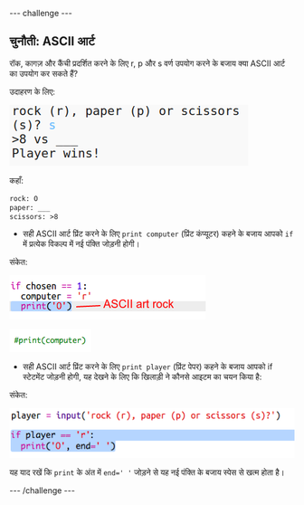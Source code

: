 --- challenge ---
## चुनौती: ASCII आर्ट

रॉक, कागज़ और कैंची प्रदर्शित करने के लिए r, p और s वर्ण उपयोग करने के बजाय क्या ASCII आर्ट का उपयोग कर सकते हैं?

उदाहरण के लिए:

![screenshot](images/rps-ascii-challenge.png)

कहाँ:
```
rock: O
paper: ___
scissors: >8
```

+ सही ASCII आर्ट प्रिंट करने के लिए `print computer` (प्रिंट कंप्यूटर) कहने के बजाय आपको `if` में प्रत्येक विकल्प में नई पंक्ति जोड़नी होगी। 

संकेत:

![screenshot](images/rps-ascii-rock.png)

![screenshot](images/rps-comment-computer.png)

+ सही ASCII आर्ट प्रिंट करने के लिए `print player` (प्रिंट पेपर) कहने के बजाय आपको if स्टेटमेंट जोड़नी होगी, यह देखने के लिए कि खिलाड़ी ने कौनसे आइटम का चयन किया है:

संकेत:

![screenshot](images/rps-player-ascii.png)

यह याद रखें कि `print` के अंत में `end=' '` जोड़ने से यह नई पंक्ति के बजाय स्पेस से खत्म होता है। 





--- /challenge ---